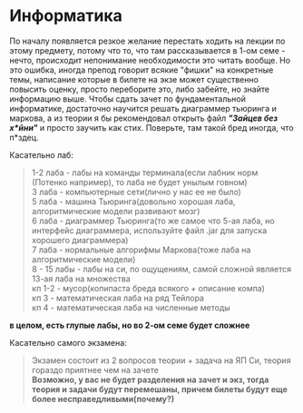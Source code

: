 # Информатика
По началу появляется резкое желание перестать ходить на лекции по этому предмету, потому что то, что там рассказывается в 1-ом семе - нечто, происходит непонимание необходимости это читать вообще. Но это ошибка, иногда препод говорит всякие "фишки" на конкретные темы, написание которые в билете на экзе может существенно повысить оценку, просто переборите это, либо забейте, но знайте информацию выше. Чтобы сдать зачет по фундаментальной информатике, достаточно научится решать диаграммер тьюринга и маркова, а из теории я бы рекомендовал открыть файл ***"Зайцев без х\*йни"*** и просто заучить как стих. Поверьте, там такой бред иногда, что п*здец.

Касательно лаб:
>1-2 лаба - лабы на команды терминала(если лабник норм (Потенко например), то лаба не будет унылым говном) \
>3 лаба - компьютерные сети(лично у нас ее не было) \
>5 лаба - машина Тьюринга(довольно хорошая лаба, алгоритмические модели развивают мозг) \
>6 лаба - диаграммер Тьюринга(то же самое что 5-ая лаба, но интерфейс диаграммера, используйте файл .jar для запуска хорошего диаграммера) \
>7 лаба - нормальные алгорифмы Маркова(тоже лаба на алгоритмические модели) \
>8 - 15 лабы - лабы на си, по ощущениям, самой сложной является 13-ая лаба на множества \
>кп 1-2 - мусор(копипаста бреда всякого + описание компа) \
>кп 3 - математическая лаба на ряд Тейлора \
>кп 4 - математическая лаба на численные методы

**в целом, есть глупые лабы, но во 2-ом семе будет сложнее**

Касательно самого экзамена:
>Экзамен состоит из 2 вопросов теории + задача на ЯП Си, теория гораздо приятнее чем на зачете \
**Возможно, у вас не будет разделения на зачет и экз, тогда теория и задачи будут перемешаны, причем билеты будут еще более несправедливыми(почему?)**
